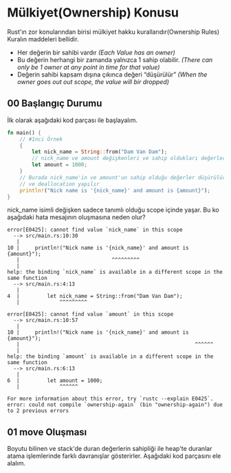 # Mülkiyet(Ownership) Konusu

Rust'ın zor konularından birisi mülkiyet hakku kurallarıdır(Ownership Rules) Kuralın maddeleri bellidir.

- Her değerin bir sahibi vardır _(Each Value has an owner)_
- Bu değerin herhangi bir zamanda yalnızca 1 sahip olabilir. _(There can only be 1 owner at any point in time for that value)_
- Değerin sahibi kapsam dışına çıkınca değeri “düşürülür” _(When the owner goes out out scope, the value will bir dropped)_

## 00 Başlangıç Durumu

İlk olarak aşağıdaki kod parçası ile başlayalım.

```rust
fn main() {
    // #1nci Örnek
    {
        let nick_name = String::from("Dam Van Dam");
        // nick_name ve amount değişkenleri ve sahip oldukları değerler sadece bu scope içinde yaşarlar
        let amount = 1000;
    }
    // Burada nick_name'in ve amount'un sahip olduğu değerler düşürülür
    // ve deallocation yapılır
    println!("Nick name is '{nick_name}' and amount is {amount}");
}
```
nick_name isimli değişken sadece tanımlı olduğu scope içinde yaşar. Bu ko aşağıdaki hata mesajının oluşmasına neden olur?


```text
error[E0425]: cannot find value `nick_name` in this scope
  --> src/main.rs:10:30
   |
10 |     println!("Nick name is '{nick_name}' and amount is {amount}");
   |                              ^^^^^^^^^
   |
help: the binding `nick_name` is available in a different scope in the same function
  --> src/main.rs:4:13
   |
4  |         let nick_name = String::from("Dam Van Dam");
   |             ^^^^^^^^^

error[E0425]: cannot find value `amount` in this scope
  --> src/main.rs:10:57
   |
10 |     println!("Nick name is '{nick_name}' and amount is {amount}");
   |                                                         ^^^^^^
   |
help: the binding `amount` is available in a different scope in the same function
  --> src/main.rs:6:13
   |
6  |         let amount = 1000;
   |             ^^^^^^

For more information about this error, try `rustc --explain E0425`.
error: could not compile `ownership-again` (bin "ownership-again") due to 2 previous errors
```

## 01 move Oluşması

Boyutu bilinen ve stack'de duran değerlerin sahipliği ile heap'te duranlar atama işlemlerinde farklı davranışlar gösterirler. Aşağıdaki kod parçasını ele alalım.

```rust

```